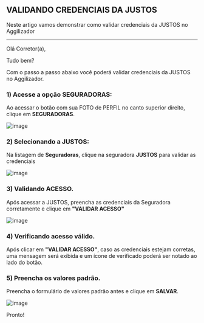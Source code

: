 ## VALIDANDO CREDENCIAIS DA JUSTOS
Neste artigo vamos demonstrar como validar credenciais da JUSTOS no Aggilizador

---

Olá Corretor(a),

Tudo bem?

Com o passo a passo abaixo você poderá validar credenciais da JUSTOS no Aggilizador.

### 1) Acesse a opção SEGURADORAS:

Ao acessar o botão com sua FOTO de PERFIL no canto superior direito, clique em **SEGURADORAS**.

![image](https://conversu-partner-assets.s3.sa-east-1.amazonaws.com/agger/wiki/seguradoras/validando-credenciais/c220eb72-5169-48ab-b4df-330f11a099aa.png)

### 2) Selecionando a JUSTOS:

Na listagem de **Seguradoras**, clique na seguradora **JUSTOS** para validar as credenciais

![image](https://github.com/user-attachments/assets/1f371791-2773-4548-837b-13de04ae38fe)

### 3) Validando ACESSO.

Após acessar a JUSTOS, preencha as credenciais da Seguradora corretamente e clique em **"VALIDAR ACESSO"**

![image](https://github.com/user-attachments/assets/56a98193-675b-4cf2-ac10-d5341c6ed172)

### 4) Verificando acesso válido.

Após clicar em **"VALIDAR ACESSO"**, caso as credenciais estejam corretas, uma mensagem será exibida e um ícone de verificado poderá ser notado ao lado do botão.

### 5) Preencha os valores padrão.

Preencha o formulário de valores padrão antes e clique em **SALVAR**.

![image](https://github.com/user-attachments/assets/f3a3316b-cd50-47af-89bb-ab8000cb60c5)

Pronto!
